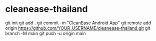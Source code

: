 # cleanease-thailand
git init git add . git commit -m "CleanEase Android App" git remote add origin https://github.com/YOUR_USERNAME/cleanease-thailand.git git branch -M main git push -u origin main
